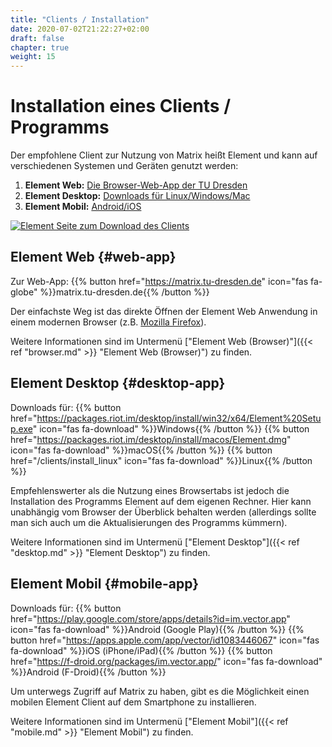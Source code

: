 ```yaml
---
title: "Clients / Installation"
date: 2020-07-02T21:22:27+02:00
draft: false
chapter: true
weight: 15
---
```


# Installation eines Clients / Programms

Der empfohlene Client zur Nutzung von Matrix heißt Element und kann auf verschiedenen Systemen und Geräten genutzt werden:
1. **Element Web:** [Die Browser-Web-App der TU Dresden](#web-app)
2. **Element Desktop:** [Downloads für Linux/Windows/Mac](#desktop-app)
3. **Element Mobil:** [Android/iOS](#mobile-app)

[![Element Seite zum Download des Clients](/images/12_Element-Download.png)](https://element.io/get-started)

## Element Web {#web-app}

Zur Web-App: {{% button href="https://matrix.tu-dresden.de" icon="fas fa-globe" %}}matrix.tu-dresden.de{{% /button %}}

Der einfachste Weg ist das direkte Öffnen der Element Web Anwendung in einem modernen Browser (z.B. [Mozilla Firefox](https://www.mozilla.org/de/firefox/)).

Weitere Informationen sind im Untermenü ["Element Web (Browser)"]({{< ref "browser.md" >}} "Element Web (Browser)") zu finden.

## Element Desktop {#desktop-app}

Downloads für: {{% button href="https://packages.riot.im/desktop/install/win32/x64/Element%20Setup.exe" icon="fas fa-download" %}}Windows{{% /button %}} {{% button href="https://packages.riot.im/desktop/install/macos/Element.dmg" icon="fas fa-download" %}}macOS{{% /button %}} {{% button href="/clients/install_linux" icon="fas fa-download" %}}Linux{{% /button %}}

Empfehlenswerter als die Nutzung eines Browsertabs ist jedoch die Installation des Programms Element auf dem eigenen Rechner. Hier kann unabhängig vom Browser der Überblick behalten werden (allerdings sollte man sich auch um die Aktualisierungen des Programms kümmern).

Weitere Informationen sind im Untermenü ["Element Desktop"]({{< ref "desktop.md" >}} "Element Desktop") zu finden.

## Element Mobil {#mobile-app}

Downloads für: {{% button href="https://play.google.com/store/apps/details?id=im.vector.app" icon="fas fa-download" %}}Android (Google Play){{% /button %}} {{% button href="https://apps.apple.com/app/vector/id1083446067" icon="fas fa-download" %}}iOS (iPhone/iPad){{% /button %}} {{% button href="https://f-droid.org/packages/im.vector.app/" icon="fas fa-download" %}}Android (F-Droid){{% /button %}}

Um unterwegs Zugriff auf Matrix zu haben, gibt es die Möglichkeit einen mobilen Element Client auf dem Smartphone zu installieren.

Weitere Informationen sind im Untermenü ["Element Mobil"]({{< ref "mobile.md" >}} "Element Mobil") zu finden.

